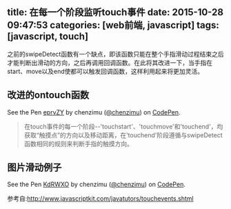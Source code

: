 title: 在每一个阶段监听touch事件
date: 2015-10-28 09:47:53
categories: [web前端, javascript]
tags: [javascript, touch]
---
之前的swipeDetect函数有一个缺点，即该函数只能在整个手指滑动过程结束之后才能判断出滑动的方向，之后再调用回调函数。在此将其改进一下，当手指在start、move以及end使都可以触发回调函数，这样利用起来将更加灵活。

<!--more-->
## 改进的ontouch函数

<p data-height="268" data-theme-id="0" data-slug-hash="eprvZY" data-default-tab="html" data-user="chenzimu" class='codepen'>See the Pen <a href='http://codepen.io/chenzimu/pen/eprvZY/'>eprvZY</a> by chenzimu (<a href='http://codepen.io/chenzimu'>@chenzimu</a>) on <a href='http://codepen.io'>CodePen</a>.</p>
<script async src="//assets.codepen.io/assets/embed/ei.js"></script>

>在touch事件的每一个阶段--'touchstart'、'touchmove'和'touchend'，均获取“触摸点”的方向以及移动距离，在'touchend'阶段遵循与swipeDetect函数相同的规则来判断手指的触摸方向。

## 图片滑动例子

<p data-height="268" data-theme-id="0" data-slug-hash="KdRWXO" data-default-tab="html" data-user="chenzimu" class='codepen'>See the Pen <a href='http://codepen.io/chenzimu/pen/KdRWXO/'>KdRWXO</a> by chenzimu (<a href='http://codepen.io/chenzimu'>@chenzimu</a>) on <a href='http://codepen.io'>CodePen</a>.</p>
<script async src="//assets.codepen.io/assets/embed/ei.js"></script>

参考自:http://www.javascriptkit.com/javatutors/touchevents.shtml


